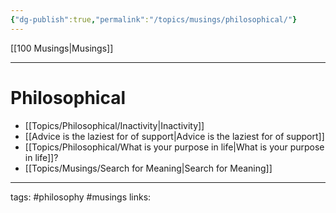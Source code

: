 ```yaml
---
{"dg-publish":true,"permalink":"/topics/musings/philosophical/"}
---
```


[[100 Musings\|Musings]]

---

# Philosophical
 - [[Topics/Philosophical/Inactivity\|Inactivity]]
 - [[Advice is the laziest for of support\|Advice is the laziest for of support]]
 - [[Topics/Philosophical/What is your purpose in life\|What is your purpose in life]]?
 - [[Topics/Musings/Search for Meaning\|Search for Meaning]]


---
tags: #philosophy #musings
links: